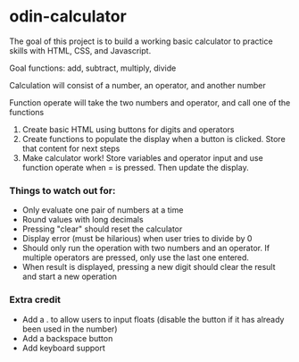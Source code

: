 # odin-calculator
The goal of this project is to build a working basic calculator to practice skills with HTML, CSS, and Javascript.

Goal functions: add, subtract, multiply, divide

Calculation will consist of a number, an operator, and another number

Function operate will take the two numbers and operator, and call one of the functions

1. Create basic HTML using buttons for digits and operators
2. Create functions to populate the display when a button is clicked. 
    Store that content for next steps
3. Make calculator work! Store variables and operator input and use function operate when = 
is pressed. Then update the display.

### Things to watch out for:
- Only evaluate one pair of numbers at a time
- Round values with long decimals
- Pressing "clear" should reset the calculator
- Display error (must be hilarious) when user tries to divide by 0
- Should only run the operation with two numbers and an operator. 
        If multiple operators are pressed, only use the last one entered.
- When result is displayed, pressing a new digit should clear the result and start a new operation

### Extra credit
- Add a . to allow users to input floats (disable the button if it has already been used in the number)
- Add a backspace button
- Add keyboard support
